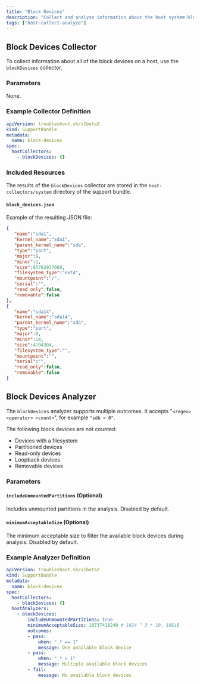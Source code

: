 ```yaml
---
title: "Block Devices"
description: "Collect and analyze information about the host system block devices."
tags: ["host-collect-analyze"]
---
```



## Block Devices Collector

To collect information about all of the block devices on a host, use the `blockDevices` collector.

### Parameters

None.

### Example Collector Definition

```yaml
apiVersion: troubleshoot.sh/v1beta2
kind: SupportBundle
metadata:
  name: block-devices
spec:
  hostCollectors:
    - blockDevices: {}
```

### Included Resources

The results of the `blockDevices` collector are stored in the `host-collectors/system` directory of the support bundle.

#### `block_devices.json`

Example of the resulting JSON file:

```json
{
   "name":"sda1",
   "kernel_name":"sda1",
   "parent_kernel_name":"sda",
   "type":"part",
   "major":8,
   "minor":1,
   "size":85782937088,
   "filesystem_type":"ext4",
   "mountpoint":"/",
   "serial":"",
   "read_only":false,
   "removable":false
},
{
   "name":"sda14",
   "kernel_name":"sda14",
   "parent_kernel_name":"sda",
   "type":"part",
   "major":8,
   "minor":14,
   "size":4194304,
   "filesystem_type":"",
   "mountpoint":"",
   "serial":"",
   "read_only":false,
   "removable":false
}
```

## Block Devices Analyzer

The `blockDevices` analyzer supports multiple outcomes. It accepts "`<regex> <operator> <count>`", for example `"sdb > 0"`.

The following block devices are not counted:

* Devices with a filesystem
* Partitioned devices
* Read-only devices
* Loopback devices
* Removable devices

### Parameters

#### `includeUnmountedPartitions` (Optional)
Includes unmounted partitions in the analysis. Disabled by default.

#### `minimumAcceptableSize` (Optional)
The minimum acceptable size to filter the available block devices during analysis. Disabled by default.

### Example Analyzer Definition

```yaml
apiVersion: troubleshoot.sh/v1beta2
kind: SupportBundle
metadata:
  name: block-devices
spec:
  hostCollectors:
    - blockDevices: {}
  hostAnalyzers:
    - blockDevices:
        includeUnmountedPartitions: true
        minimumAcceptableSize: 10737418240 # 1024 ^ 3 * 10, 10GiB
        outcomes:
        - pass:
            when: ".* == 1"
            message: One available block device
        - pass:
            when: ".* > 1"
            message: Multiple available block devices
        - fail:
            message: No available block devices
```
